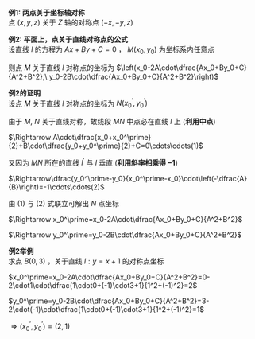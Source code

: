 **例1: 两点关于坐标轴对称**  
点 $(x,y,z)$ 关于 $Z$ 轴的对称点 $(-x,-y,z)$  
  
**例2: 平面上，点关于直线对称点的公式**  
设直线 $l$ 的方程为 $Ax+By+C=0$ ， $M(x_0,y_0)$ 为坐标系内任意点  
  
则点 $M$ 关于直线 $l$ 对称点的坐标为 $\left(x_0-2A\cdot\dfrac{Ax_0+By_0+C}{A^2+B^2},\ y_0-2B\cdot\dfrac{Ax_0+By_0+C}{A^2+B^2}\right)$  
  
**例2的证明**  
设点 $M$ 关于直线 $l$ 对称点的坐标为 $N(x_0^\prime,y_0^\prime)$  
  
由于 $M,\ N$ 关于直线对称，故线段 $MN$ 中点必在直线 $l$ 上 (**利用中点**)  
  
$\Rightarrow A\cdot\dfrac{x_0+x_0^\prime}{2}+B\cdot\dfrac{y_0+y_0^\prime}{2}+C=0\cdots\cdots(1)$  
  
又因为 $MN$ 所在的直线 $l^\prime$ 与 $l$ 垂直 (**利用斜率相乘得 $-1$**)  
  
$\Rightarrow\dfrac{y_0^\prime-y_0}{x_0^\prime-x_0}\cdot\left(-\dfrac{A}{B}\right)=-1\cdots\cdots(2)$  
  
由 $(1)$ 与 $(2)$ 式联立可解出 $N$ 点坐标  
  
$\Rightarrow x_0^\prime=x_0-2A\cdot\dfrac{Ax_0+By_0+C}{A^2+B^2}$  
  
$\Rightarrow y_0^\prime=y_0-2B\cdot\dfrac{Ax_0+By_0+C}{A^2+B^2}$  
  
**例2举例**  
求点 $B(0,3)$ ，关于直线 $l:y=x+1$ 的对称点坐标  
  
$x_0^\prime=x_0-2A\cdot\dfrac{Ax_0+By_0+C}{A^2+B^2}=0-2\cdot1\cdot\dfrac{1\cdot0+(-1)\cdot3+1}{1^2+(-1)^2}=2$  
  
$y_0^\prime=y_0-2B\cdot\dfrac{Ax_0+By_0+C}{A^2+B^2}=3-2\cdot(-1)\cdot\dfrac{1\cdot0+(-1)\cdot3+1}{1^2+(-1)^2}=1$  
  
$\Rightarrow(x_0^\prime,y_0^\prime)=(2,1)$  
